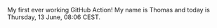 My first ever working GitHub Action!
My name is Thomas and today is Thursday, 13 June, 08:06 CEST. 
